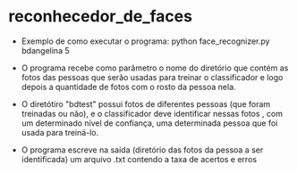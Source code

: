 # reconhecedor_de_faces
- Exemplo de como executar o programa:
   python face_recognizer.py bdangelina 5

- O programa recebe como parâmetro o nome do diretório que contém as fotos das pessoas que serão usadas
para treinar o classificador e logo depois a quantidade de fotos com o rosto da pessoa nela.
- O diretótiro "bdtest" possui fotos de diferentes pessoas (que foram treinadas ou não), e o classificador
deve identificar nessas fotos , com um determinado nível de confiança, uma determinada pessoa que foi usada 
para treiná-lo.
- O programa escreve na saída (diretório das fotos da pessoa a ser identificada) um arquivo .txt contendo 
a taxa de acertos e erros


